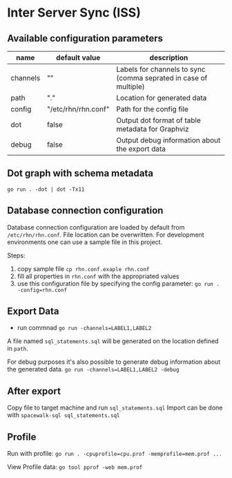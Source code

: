 # Inter Server Sync (ISS)

## Available configuration parameters

| name       | default value       | description | 
| ---------- | ------------------- | ----------- |
| channels   | ""                  | Labels for channels to sync (comma seprated in case of multiple) |
| path       | "."                 | Location for generated data|
| config     | "/etc/rhn/rhn.conf" | Path for the config file | 
| dot        | false               | Output dot format of table metadata for Graphviz |
| debug      | false               | Output debug information about the export data |

## Dot graph with schema metadata

`go run . -dot | dot -Tx11`

## Database connection configuration

Database connection configuration are loaded by default from `/etc/rhn/rhn.conf`.
File location can be overwritten. 
For development environments one can use a sample file in this project.

Steps:
1. copy sample file `cp rhn.conf.exaple rhn.conf`
2. fill all properties in `rhn.conf` with the appropriated values
3. use this configuration file by specifying the config parameter: `go run . -config=rhn.conf`


## Export Data

- run commnad `go run -channels=LABEL1,LABEL2`

A file named `sql_statements.sql` will be generated on the location defined in `path`.

For debug purposes it's also possible to generate debug information about the generated data.
`go run -channels=LABEL1,LABEL2 -debug`

## After export

Copy file to target machine and run `sql_statements.sql`
Import can be done with `spacewalk-sql sql_statements.sql`

## Profile
Run with profile: `go run . -cpuprofile=cpu.prof -memprofile=mem.prof ...`

View Profile data: `go tool pprof -web mem.prof`
